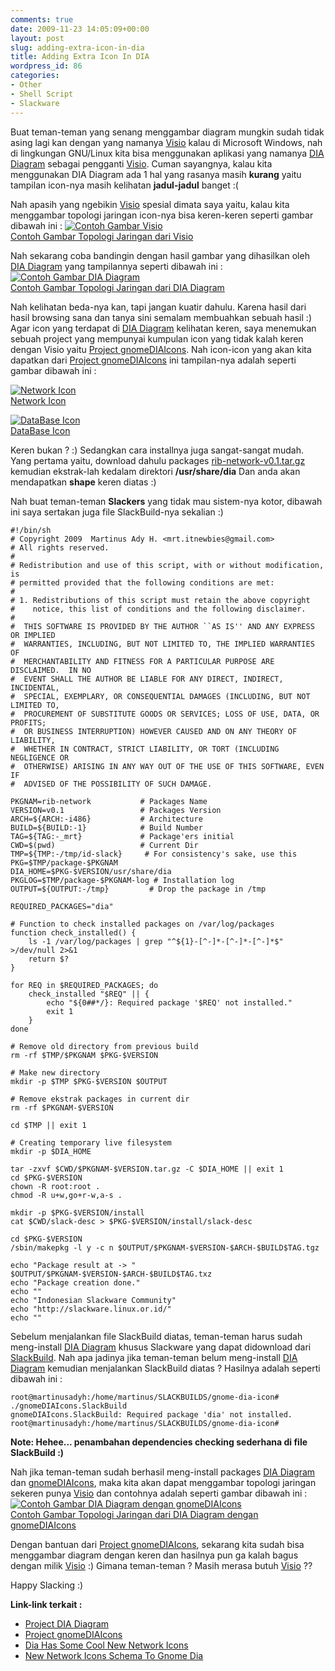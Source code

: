 ```yaml
---
comments: true
date: 2009-11-23 14:05:09+00:00
layout: post
slug: adding-extra-icon-in-dia
title: Adding Extra Icon In DIA
wordpress_id: 86
categories:
- Other
- Shell Script
- Slackware
---
```


Buat teman-teman yang senang menggambar diagram mungkin sudah tidak asing lagi kan dengan yang namanya [Visio](http://office.microsoft.com/en-us/visio/FX100487861033.aspx) kalau di Microsoft Windows, nah di lingkungan GNU/Linux kita bisa menggunakan aplikasi yang namanya [DIA Diagram](http://www.gnome.org/projects/dia/) sebagai pengganti [Visio](http://office.microsoft.com/en-us/visio/FX100487861033.aspx). Cuman sayangnya, kalau kita menggunakan DIA Diagram ada 1 hal yang rasanya masih **kurang** yaitu tampilan icon-nya masih kelihatan **jadul-jadul** banget :(

Nah apasih yang ngebikin [Visio](http://office.microsoft.com/en-us/visio/FX100487861033.aspx) spesial dimata saya yaitu, kalau kita menggambar topologi jaringan icon-nya bisa keren-keren seperti gambar dibawah ini :
[![Contoh Gambar Visio](http://knowledgehub.zeus.com/media/visio-example.png)  
Contoh Gambar Topologi Jaringan dari Visio](http://knowledgehub.zeus.com/articles/2006/12/19/zxtm_visio_stencils)

Nah sekarang coba bandingin dengan hasil gambar yang dihasilkan oleh [DIA Diagram](http://www.gnome.org/projects/dia/) yang tampilannya seperti dibawah ini :
[![Contoh Gambar DIA Diagram](http://davidnewall.com/papers/new-network.png)  
Contoh Gambar Topologi Jaringan dari DIA Diagram](http://davidnewall.com/papers/convert.html)
<!-- more -->
Nah kelihatan beda-nya kan, tapi jangan kuatir dahulu. Karena hasil dari hasil browsing sana dan tanya sini semalam membuahkan sebuah hasil :) Agar icon yang terdapat di [DIA Diagram](http://www.gnome.org/projects/dia/) kelihatan keren, saya menemukan sebuah project yang mempunyai kumpulan icon yang tidak kalah keren dengan Visio yaitu [Project gnomeDIAIcons](http://gnomediaicons.sourceforge.net/index.html). Nah icon-icon yang akan kita dapatkan dari [Project gnomeDIAIcons](http://gnomediaicons.sourceforge.net/index.html) ini tampilan-nya adalah seperti gambar dibawah ini :








[![Network Icon](http://gnomediaicons.sourceforge.net/web/images/all_icons.jpg)  
Network Icon](http://gnomediaicons.sourceforge.net/screenshots.html)

[![DataBase Icon](http://gnomediaicons.sourceforge.net/web/images/database_icons.png)  
DataBase Icon](http://gnomediaicons.sourceforge.net/screenshots.html)






Keren bukan ? :) Sedangkan cara installnya juga sangat-sangat mudah. Yang pertama yaitu, download dahulu packages [rib-network-v0.1.tar.gz](http://gnomediaicons.sourceforge.net/files/rib-network-v0.1.tar.gz) kemudian ekstrak-lah kedalam direktori **/usr/share/dia** Dan anda akan mendapatkan **shape** keren diatas :)

Nah buat teman-teman **Slackers** yang tidak mau sistem-nya kotor, dibawah ini saya sertakan juga file SlackBuild-nya sekalian :)

    
    
    #!/bin/sh
    # Copyright 2009  Martinus Ady H. <mrt.itnewbies@gmail.com>
    # All rights reserved.
    #
    # Redistribution and use of this script, with or without modification, is
    # permitted provided that the following conditions are met:
    #
    # 1. Redistributions of this script must retain the above copyright
    #    notice, this list of conditions and the following disclaimer.
    #
    #  THIS SOFTWARE IS PROVIDED BY THE AUTHOR ``AS IS'' AND ANY EXPRESS OR IMPLIED
    #  WARRANTIES, INCLUDING, BUT NOT LIMITED TO, THE IMPLIED WARRANTIES OF
    #  MERCHANTABILITY AND FITNESS FOR A PARTICULAR PURPOSE ARE DISCLAIMED.  IN NO
    #  EVENT SHALL THE AUTHOR BE LIABLE FOR ANY DIRECT, INDIRECT, INCIDENTAL,
    #  SPECIAL, EXEMPLARY, OR CONSEQUENTIAL DAMAGES (INCLUDING, BUT NOT LIMITED TO,
    #  PROCUREMENT OF SUBSTITUTE GOODS OR SERVICES; LOSS OF USE, DATA, OR PROFITS;
    #  OR BUSINESS INTERRUPTION) HOWEVER CAUSED AND ON ANY THEORY OF LIABILITY,
    #  WHETHER IN CONTRACT, STRICT LIABILITY, OR TORT (INCLUDING NEGLIGENCE OR
    #  OTHERWISE) ARISING IN ANY WAY OUT OF THE USE OF THIS SOFTWARE, EVEN IF
    #  ADVISED OF THE POSSIBILITY OF SUCH DAMAGE.
    
    PKGNAM=rib-network           # Packages Name
    VERSION=v0.1                 # Packages Version
    ARCH=${ARCH:-i486}           # Architecture
    BUILD=${BUILD:-1}            # Build Number
    TAG=${TAG:-_mrt}             # Package'ers initial
    CWD=$(pwd)                   # Current Dir
    TMP=${TMP:-/tmp/id-slack}     # For consistency's sake, use this
    PKG=$TMP/package-$PKGNAM
    DIA_HOME=$PKG-$VERSION/usr/share/dia
    PKGLOG=$TMP/package-$PKGNAM-log # Installation log
    OUTPUT=${OUTPUT:-/tmp}         # Drop the package in /tmp
    
    REQUIRED_PACKAGES="dia"
    
    # Function to check installed packages on /var/log/packages
    function check_installed() {
    	ls -1 /var/log/packages | grep "^${1}-[^-]*-[^-]*-[^-]*$" >/dev/null 2>&1
        return $?
    }
    
    for REQ in $REQUIRED_PACKAGES; do
    	check_installed "$REQ" || {
    		echo "${0##*/}: Required package '$REQ' not installed."
    		exit 1
    	}
    done
    
    # Remove old directory from previous build
    rm -rf $TMP/$PKGNAM $PKG-$VERSION
    
    # Make new directory
    mkdir -p $TMP $PKG-$VERSION $OUTPUT
    
    # Remove ekstrak packages in current dir
    rm -rf $PKGNAM-$VERSION
    
    cd $TMP || exit 1
    
    # Creating temporary live filesystem
    mkdir -p $DIA_HOME
    
    tar -zxvf $CWD/$PKGNAM-$VERSION.tar.gz -C $DIA_HOME || exit 1
    cd $PKG-$VERSION
    chown -R root:root .
    chmod -R u+w,go+r-w,a-s .
    
    mkdir -p $PKG-$VERSION/install
    cat $CWD/slack-desc > $PKG-$VERSION/install/slack-desc
    
    cd $PKG-$VERSION
    /sbin/makepkg -l y -c n $OUTPUT/$PKGNAM-$VERSION-$ARCH-$BUILD$TAG.tgz
    
    echo "Package result at -> " $OUTPUT/$PKGNAM-$VERSION-$ARCH-$BUILD$TAG.txz
    echo "Package creation done."
    echo ""
    echo "Indonesian Slackware Community"
    echo "http://slackware.linux.or.id/"
    echo ""
    



Sebelum menjalankan file SlackBuild diatas, teman-teman harus sudah meng-install [DIA Diagram](http://www.gnome.org/projects/dia/) khusus Slackware yang dapat didownload dari [SlackBuild](http://slackbuilds.org/repository/13.0/graphics/dia/). Nah apa jadinya jika teman-teman belum meng-install [DIA Diagram](http://www.gnome.org/projects/dia/) kemudian menjalankan SlackBuild diatas ? Hasilnya adalah seperti dibawah ini :

    
    
    root@martinusadyh:/home/martinus/SLACKBUILDS/gnome-dia-icon# ./gnomeDIAIcons.SlackBuild
    gnomeDIAIcons.SlackBuild: Required package 'dia' not installed.
    root@martinusadyh:/home/martinus/SLACKBUILDS/gnome-dia-icon#
    


**Note: Hehee... penambahan dependencies checking sederhana di file SlackBuild :)**

Nah jika teman-teman sudah berhasil meng-install packages [DIA Diagram](http://www.gnome.org/projects/dia/) dan [gnomeDIAIcons](http://gnomediaicons.sourceforge.net/index.html), maka kita akan dapat menggambar topologi jaringan sekeren punya [Visio](http://office.microsoft.com/en-us/visio/FX100487861033.aspx) dan contohnya adalah seperti gambar dibawah ini :
[![Contoh Gambar DIA Diagram dengan gnomeDIAIcons](http://jamesmcdonald.id.au/blog/wp-content/uploads/2008/09/dmz.png)  
Contoh Gambar Topologi Jaringan dari DIA Diagram dengan gnomeDIAIcons](http://jamesmcdonald.id.au/gnu-linux/dia-has-some-cool-new-network-icons)

Dengan bantuan dari [Project gnomeDIAIcons](http://gnomediaicons.sourceforge.net/index.html), sekarang kita sudah bisa menggambar diagram dengan keren dan hasilnya pun ga kalah bagus dengan milik [Visio](http://office.microsoft.com/en-us/visio/FX100487861033.aspx) :) Gimana teman-teman ? Masih merasa butuh [Visio](http://office.microsoft.com/en-us/visio/FX100487861033.aspx)  ??

Happy Slacking :)

**Link-link terkait :**
- [Project DIA Diagram](http://www.gnome.org/projects/dia/)
- [Project gnomeDIAIcons](http://gnomediaicons.sourceforge.net/index.html)
- [Dia Has Some Cool New Network Icons](http://jamesmcdonald.id.au/gnu-linux/dia-has-some-cool-new-network-icons)
- [New Network Icons Schema To Gnome Dia](http://thiagoribeiro.wordpress.com/2008/08/18/new-network-icons-schema-to-gnome-dia/)
